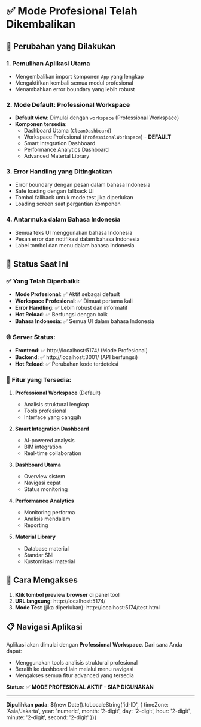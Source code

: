 # ✅ Mode Profesional Telah Dikembalikan

## 🔄 Perubahan yang Dilakukan

### 1. **Pemulihan Aplikasi Utama**
- Mengembalikan import komponen `App` yang lengkap
- Mengaktifkan kembali semua modul profesional
- Menambahkan error boundary yang lebih robust

### 2. **Mode Default: Professional Workspace**
- **Default view**: Dimulai dengan `workspace` (Professional Workspace)
- **Komponen tersedia**:
  - Dashboard Utama (`CleanDashboard`)
  - Workspace Profesional (`ProfessionalWorkspace`) - **DEFAULT**
  - Smart Integration Dashboard
  - Performance Analytics Dashboard
  - Advanced Material Library

### 3. **Error Handling yang Ditingkatkan**
- Error boundary dengan pesan dalam bahasa Indonesia
- Safe loading dengan fallback UI
- Tombol fallback untuk mode test jika diperlukan
- Loading screen saat pergantian komponen

### 4. **Antarmuka dalam Bahasa Indonesia**
- Semua teks UI menggunakan bahasa Indonesia
- Pesan error dan notifikasi dalam bahasa Indonesia
- Label tombol dan menu dalam bahasa Indonesia

## 🎯 Status Saat Ini

### ✅ **Yang Telah Diperbaiki:**
- **Mode Profesional**: ✅ Aktif sebagai default
- **Workspace Profesional**: ✅ Dimuat pertama kali
- **Error Handling**: ✅ Lebih robust dan informatif
- **Hot Reload**: ✅ Berfungsi dengan baik
- **Bahasa Indonesia**: ✅ Semua UI dalam bahasa Indonesia

### 🌐 **Server Status:**
- **Frontend**: ✅ http://localhost:5174/ (Mode Profesional)
- **Backend**: ✅ http://localhost:3001/ (API berfungsi)
- **Hot Reload**: ✅ Perubahan kode terdeteksi

### 📱 **Fitur yang Tersedia:**
1. **Professional Workspace** (Default)
   - Analisis struktural lengkap
   - Tools profesional
   - Interface yang canggih

2. **Smart Integration Dashboard**
   - AI-powered analysis
   - BIM integration
   - Real-time collaboration

3. **Dashboard Utama**
   - Overview sistem
   - Navigasi cepat
   - Status monitoring

4. **Performance Analytics**
   - Monitoring performa
   - Analisis mendalam
   - Reporting

5. **Material Library**
   - Database material
   - Standar SNI
   - Kustomisasi material

## 🚀 Cara Mengakses

1. **Klik tombol preview browser** di panel tool
2. **URL langsung**: http://localhost:5174/
3. **Mode Test** (jika diperlukan): http://localhost:5174/test.html

## 📋 Navigasi Aplikasi

Aplikasi akan dimulai dengan **Professional Workspace**. Dari sana Anda dapat:
- Menggunakan tools analisis struktural profesional
- Beralih ke dashboard lain melalui menu navigasi
- Mengakses semua fitur advanced yang tersedia

**Status**: ✅ **MODE PROFESIONAL AKTIF - SIAP DIGUNAKAN**

---
**Dipulihkan pada**: ${new Date().toLocaleString('id-ID', { 
  timeZone: 'Asia/Jakarta',
  year: 'numeric',
  month: '2-digit', 
  day: '2-digit',
  hour: '2-digit',
  minute: '2-digit',
  second: '2-digit'
})}